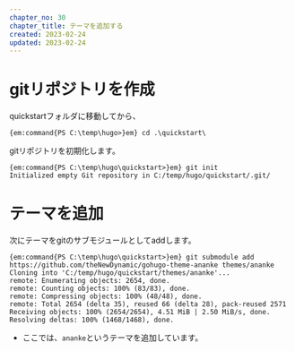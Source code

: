 ```yaml
---
chapter_no: 30
chapter_title: テーマを追加する
created: 2023-02-24
updated: 2023-02-24
---
```

# gitリポジトリを作成
quickstartフォルダに移動してから、
```
{em:command{PS C:\temp\hugo>}em} cd .\quickstart\
```

gitリポジトリを初期化します。
```
{em:command{PS C:\temp\hugo\quickstart>}em} git init
Initialized empty Git repository in C:/temp/hugo/quickstart/.git/
```

# テーマを追加
次にテーマをgitのサブモジュールとしてaddします。
```
{em:command{PS C:\temp\hugo\quickstart>}em} git submodule add https://github.com/theNewDynamic/gohugo-theme-ananke themes/ananke
Cloning into 'C:/temp/hugo/quickstart/themes/ananke'...
remote: Enumerating objects: 2654, done.
remote: Counting objects: 100% (83/83), done.
remote: Compressing objects: 100% (48/48), done.
remote: Total 2654 (delta 35), reused 66 (delta 28), pack-reused 2571
Receiving objects: 100% (2654/2654), 4.51 MiB | 2.50 MiB/s, done.
Resolving deltas: 100% (1468/1468), done.
```
- ここでは、`ananke`というテーマを追加しています。
